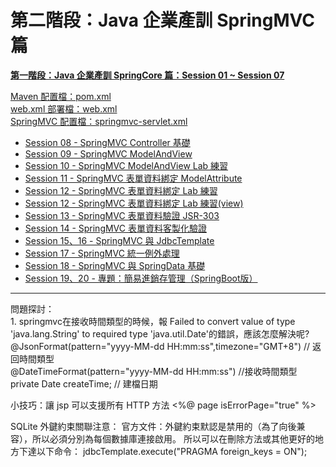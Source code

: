 # 第二階段：Java 企業產訓 SpringMVC 篇
<b><a href="https://github.com/vincenttuan/SpringCoreExpert2022">第一階段：Java 企業產訓 SpringCore 篇：Session 01 ~ Session 07</a></b><p />
<a href="./pom.xml">Maven 配置檔：pom.xml</a><br />
<a href="https://github.com/vincenttuan/SpringMVCExpert2022/blob/main/src/main/webapp/WEB-INF/web.xml">web.xml 部署檔：web.xml</a><br /><a href="https://github.com/vincenttuan/SpringMVCExpert2022/blob/main/src/main/webapp/WEB-INF/springmvc-servlet.xml">SpringMVC 配置檔：springmvc-servlet.xml</a><p />
<ul>
  <li>
      <a href="https://github.com/vincenttuan/SpringMVCExpert2022/tree/main/src/main/java/spring/mvc/session08/">Session 08 - SpringMVC Controller 基礎</a><br />
  </li>
  <li>
      <a href="https://github.com/vincenttuan/SpringMVCExpert2022/tree/main/src/main/java/spring/mvc/session09/">Session 09 - SpringMVC ModelAndView</a><br />
  </li>
  <li>
      <a href="https://github.com/vincenttuan/SpringMVCExpert2022/tree/main/src/main/java/spring/mvc/session10/">Session 10 - SpringMVC ModelAndView Lab 練習</a><br />
  </li>
    <li>
      <a href="https://github.com/vincenttuan/SpringMVCExpert2022/tree/main/src/main/java/spring/mvc/session11/">Session 11 - SpringMVC 表單資料綁定 ModelAttribute</a><br />
  </li>
  <li>
      <a href="https://github.com/vincenttuan/SpringMVCExpert2022/tree/main/src/main/java/spring/mvc/session12/">Session 12 - SpringMVC 表單資料綁定 Lab 練習</a><br />
  </li>
    <li>
      <a href="https://github.com/vincenttuan/SpringMVCExpert2022/tree/main/src/main/webapp/WEB-INF/views/session12">Session 12 - SpringMVC 表單資料綁定 Lab 練習(view)</a><br />
  </li>
  <li>
      <a href="https://github.com/vincenttuan/SpringMVCExpert2022/tree/main/src/main/java/spring/mvc/session13/">Session 13 - SpringMVC 表單資料驗證 JSR-303</a><br />
  </li>
    <li>
      <a href="https://github.com/vincenttuan/SpringMVCExpert2022/tree/main/src/main/java/spring/mvc/session14/">Session 14 - SpringMVC 表單資料客製化驗證</a><br />
  </li>
  <li>
      <a href="https://github.com/vincenttuan/SpringMVCExpert2022/tree/main/src/main/java/spring/mvc/session15/">Session 15、16 - SpringMVC 與 JdbcTemplate</a><br />
  </li>
  <li>
      <a href="https://github.com/vincenttuan/SpringMVCExpert2022/tree/main/src/main/java/spring/mvc/session17/">Session 17 - SpringMVC 統一例外處理</a><br />
  </li>
  <li>
      <a href="https://github.com/vincenttuan/SpringDataJPAExpert2022">Session 18 - SpringMVC 與 SpringData 基礎</a><br />
  </li>
    <li>
      <a href="https://github.com/vincenttuan/SpringBoot-PSI-20211018">Session 19、20 - 專題：簡易進銷存管理（SpringBoot版）</a><br />
  </li>
</ul>

<hr />
問題探討：<br />
1. springmvc在接收時間類型的時候，報 Failed to convert value of type 'java.lang.String' to required type 'java.util.Date'的錯誤，應該怎麼解決呢?<br />
@JsonFormat(pattern="yyyy-MM-dd HH:mm:ss",timezone="GMT+8")  // 返回時間類型<br />
@DateTimeFormat(pattern="yyyy-MM-dd HH:mm:ss") //接收時間類型<br />
private Date createTime; // 建檔日期<p />

小技巧：讓 jsp 可以支援所有 HTTP 方法
<%@ page isErrorPage="true" %>

SQLite 外鍵約束關聯注意：
官方文件：外鍵約束默認是禁用的（為了向後兼容），所以必須分別為每個數據庫連接啟用。
所以可以在刪除方法或其他更好的地方下達以下命令：
jdbcTemplate.execute("PRAGMA foreign_keys = ON");

